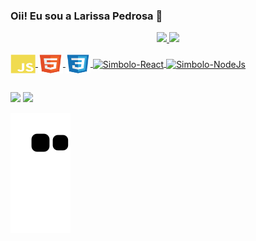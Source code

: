 ### Oii! Eu sou a Larissa Pedrosa 👋

<div align="center">
  <a href="https://github.com/larisilvapedrosa">
  <img height="180em" src="https://github-readme-stats.vercel.app/api?username=larisilvapedrosa&show_icons=true&theme=nightowl&include_all_commits=true&count_private=true"/>
  <img height="180em" src="https://github-readme-stats.vercel.app/api/top-langs/?username=larisilvapedrosa&layout=compact&langs_count=7&theme=nightowl"/>
</div>
<div style="display: inline_block"><br>
  <img align="center" alt="Simbloo-Js" height="30" width="40" src="https://raw.githubusercontent.com/devicons/devicon/master/icons/javascript/javascript-plain.svg">
  <img align="center" alt="Simbolo-HTML" height="30" width="40" src="https://raw.githubusercontent.com/devicons/devicon/master/icons/html5/html5-original.svg">
  <img align="center" alt="Simbolo-CSS" height="30" width="40" src="https://raw.githubusercontent.com/devicons/devicon/master/icons/css3/css3-original.svg">  
  <img align="center" alt="Simbolo-React" height="30" width="40" src="https://cdn.jsdelivr.net/gh/devicons/devicon/icons/react/react-original.svg" />
  <img align="center" alt="Simbolo-NodeJs" height="30" width="40" src="https://cdn.jsdelivr.net/gh/devicons/devicon/icons/nodejs/nodejs-original.svg" />        
</div>
  
  ##
  
  <div> 
  <a href = "mailto:larissasilvpedrosa@gmail.com"><img src="https://img.shields.io/badge/-Gmail-%23333?style=for-the-badge&logo=gmail&logoColor=white" target="_blank"></a>
  <a href="https://www.linkedin.com/in/larissa-pedrosa-020bbb20a/" target="_blank"><img src="https://img.shields.io/badge/-LinkedIn-%230077B5?style=for-the-badge&logo=linkedin&logoColor=white" target="_blank"></a>  
</div>

  
  ![Snake animation](https://github.com/larisilvapedrosa/larisilvapedrosa/blob/output/github-contribution-grid-snake.svg)
